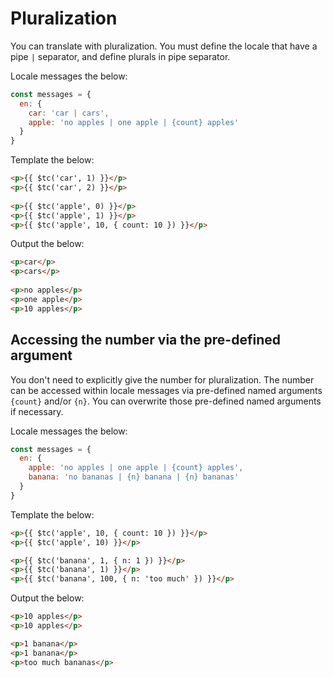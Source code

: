 # Pluralization

You can translate with pluralization. You must define the locale that have a pipe `|` separator, and define plurals in pipe separator.

Locale messages the below:
    
```js    
const messages = {
  en: {
    car: 'car | cars',
    apple: 'no apples | one apple | {count} apples'
  }
}
```

Template the below:

```html 
<p>{{ $tc('car', 1) }}</p>
<p>{{ $tc('car', 2) }}</p>
    
<p>{{ $tc('apple', 0) }}</p>
<p>{{ $tc('apple', 1) }}</p>
<p>{{ $tc('apple', 10, { count: 10 }) }}</p>
```

Output the below:

```html 
<p>car</p>
<p>cars</p>
    
<p>no apples</p>
<p>one apple</p>
<p>10 apples</p>
```    

## Accessing the number via the pre-defined argument

You don't need to explicitly give the number for pluralization.
The number can be accessed within locale messages via pre-defined named arguments `{count}` and/or `{n}`.
You can overwrite those pre-defined named arguments if necessary.

Locale messages the below:
    
```js    
const messages = {
  en: {
    apple: 'no apples | one apple | {count} apples',
    banana: 'no bananas | {n} banana | {n} bananas'
  }
}
```

Template the below:

```html 
<p>{{ $tc('apple', 10, { count: 10 }) }}</p>
<p>{{ $tc('apple', 10) }}</p>

<p>{{ $tc('banana', 1, { n: 1 }) }}</p>
<p>{{ $tc('banana', 1) }}</p>
<p>{{ $tc('banana', 100, { n: 'too much' }) }}</p>
```

Output the below:

```html 
<p>10 apples</p>
<p>10 apples</p>

<p>1 banana</p>
<p>1 banana</p>
<p>too much bananas</p>
```    





